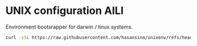 # UNIX configuration AILI

Environment bootsrapper for darwin / linux systems.

```bash
curl -sSL https://raw.githubusercontent.com/hasansino/unixenv/refs/heads/master/setup.sh | bash
```
